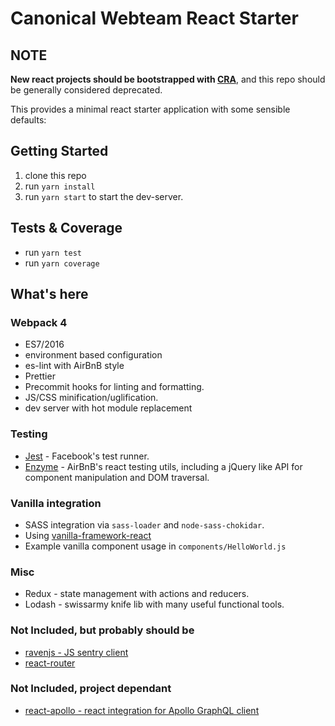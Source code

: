 # Canonical Webteam React Starter

## NOTE
**New react projects should be bootstrapped with [CRA](https://github.com/facebook/create-react-app)**, and this repo should be generally considered deprecated.

This provides a minimal react starter application with some sensible defaults:

## Getting Started

1. clone this repo
2. run `yarn install`
3. run `yarn start` to start the dev-server.

## Tests & Coverage

* run `yarn test`
* run `yarn coverage`

## What's here

### Webpack 4

* ES7/2016
* environment based configuration
* es-lint with AirBnB style 
* Prettier
* Precommit hooks for linting and formatting.
* JS/CSS minification/uglification.
* dev server with hot module replacement

### Testing

* [Jest](https://jestjs.io/) - Facebook's test runner.
* [Enzyme](https://github.com/airbnb/enzyme) - AirBnB's react testing utils, including a
    jQuery like API for component manipulation and DOM traversal.

### Vanilla integration

* SASS integration via `sass-loader` and `node-sass-chokidar`.
* Using [vanilla-framework-react](https://github.com/vanilla-framework/vanilla-framework-react)
* Example vanilla component usage in `components/HelloWorld.js`

### Misc
* Redux - state management with actions and reducers.
* Lodash - swissarmy knife lib with many useful functional tools.

### Not Included, but probably should be

* [ravenjs - JS sentry client](https://github.com/getsentry/raven-js)
* [react-router](https://github.com/ReactTraining/react-router)

### Not Included, project dependant

* [react-apollo - react integration for Apollo GraphQL client](https://github.com/apollographql/react-apollo)
